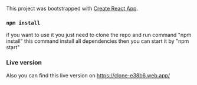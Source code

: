 This project was bootstrapped with [Create React App](https://github.com/facebook/create-react-app).

### `npm install`

if you want to use it you just need to clone the repo and 
run command "npm install" this command install all dependencies 
then you can start it by "npm start" 

### Live version

Also you can find this live version on
https://clone-e38b6.web.app/